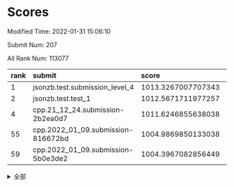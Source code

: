 # Scores

Modified Time: 2022-01-31 15:06:10

Submit Num: 207

All Rank Num: 113077

| rank |               submit               |       score        |       sigma        | pk_num |
| :--- | :--------------------------------- | :----------------- | :----------------- | :----- |
| 1    | jsonzb.test.submission_level_4     | 1013.3267007707343 | 0.8127276661056996 | 2187   |
| 2    | jsonzb.test.test_1                 | 1012.5671711977257 | 0.8052515122441839 | 2188   |
| 4    | cpp.21_12_24.submission-2b2ea0d7   | 1011.6246855638038 | 0.8033166348974997 | 2186   |
| 55   | cpp.2022_01_09.submission-816672bd | 1004.9869850133038 | 0.7310390060977557 | 2182   |
| 59   | cpp.2022_01_09.submission-5b0e3de2 | 1004.3967082856449 | 0.7153297658325531 | 2185   |


<details>
<summary>全部</summary>

| rank |                 submit                 |       score        |       sigma        | pk_num |
| :--- | :------------------------------------- | :----------------- | :----------------- | :----- |
| 1    | jsonzb.test.submission_level_4         | 1013.3267007707343 | 0.8127276661056996 | 2187   |
| 2    | jsonzb.test.test_1                     | 1012.5671711977257 | 0.8052515122441839 | 2188   |
| 3    | gobigger.level_3.submission_level_3_31 | 1011.684977547286  | 0.7879793920438765 | 2185   |
| 4    | cpp.21_12_24.submission-2b2ea0d7       | 1011.6246855638038 | 0.8033166348974997 | 2186   |
| 5    | gobigger.level_3.submission_level_3_36 | 1011.3493803018021 | 0.7745295118718517 | 2179   |
| 6    | gobigger.level_3.submission_level_3_28 | 1011.0841703851695 | 0.7629915175210019 | 2188   |
| 7    | gobigger.level_3.submission_level_3_29 | 1010.7818285944586 | 0.7631147154886293 | 2181   |
| 8    | gobigger.level_3.submission_level_3_26 | 1010.7269758848796 | 0.7887191016636904 | 2182   |
| 9    | gobigger.level_3.submission_level_3_25 | 1010.7259531929598 | 0.7821835454264895 | 2189   |
| 10   | gobigger.level_3.submission_level_3_45 | 1010.5373656538299 | 0.7578321836471127 | 2184   |
| 11   | gobigger.level_3.submission_level_3_10 | 1010.5361075795855 | 0.7482276543224433 | 2189   |
| 12   | gobigger.level_3.submission_level_3_5  | 1010.5150435574178 | 0.7764687822077174 | 2188   |
| 13   | gobigger.level_3.submission_level_3_39 | 1010.5016097971936 | 0.7600113230341401 | 2184   |
| 14   | gobigger.level_3.submission_level_3_44 | 1010.5000267242842 | 0.7568117668063377 | 2183   |
| 15   | gobigger.level_3.submission_level_3_12 | 1010.4801583856091 | 0.7636800765128741 | 2187   |
| 16   | gobigger.level_3.submission_level_3_19 | 1010.4470382438617 | 0.7606967574652906 | 2183   |
| 17   | gobigger.level_3.submission_level_3_30 | 1010.4007297236237 | 0.7717798304475165 | 2187   |
| 18   | gobigger.level_3.submission_level_3_0  | 1010.3857039861863 | 0.7564606856777288 | 2188   |
| 19   | gobigger.level_3.submission_level_3_16 | 1010.316259706841  | 0.7421221036525584 | 2187   |
| 20   | gobigger.level_3.submission_level_3_8  | 1010.2971715039414 | 0.7573170994602    | 2179   |
| 21   | gobigger.level_3.submission_level_3_27 | 1010.2216347272326 | 0.7548097939915172 | 2186   |
| 22   | gobigger.level_3.submission_level_3_35 | 1010.2018257973662 | 0.7589637834188467 | 2187   |
| 23   | gobigger.level_3.submission_level_3_24 | 1010.195723728865  | 0.7654087196117444 | 2191   |
| 24   | gobigger.level_3.submission_level_3_40 | 1010.0897161682564 | 0.758530199156353  | 2185   |
| 25   | gobigger.level_3.submission_level_3_2  | 1010.0564489365989 | 0.7450281204672962 | 2187   |
| 26   | gobigger.level_3.submission_level_3_18 | 1010.0353532125621 | 0.7756917658669933 | 2186   |
| 27   | gobigger.level_3.submission_level_3_42 | 1009.9823719053232 | 0.7636646933419106 | 2183   |
| 28   | gobigger.level_3.submission_level_3_4  | 1009.9547391182754 | 0.739016444070731  | 2188   |
| 29   | gobigger.level_3.submission_level_3_14 | 1009.9156412689213 | 0.7630221441265874 | 2184   |
| 30   | gobigger.level_3.submission_level_3_22 | 1009.7944493268606 | 0.7573708158220619 | 2184   |
| 31   | gobigger.level_3.submission_level_3_33 | 1009.7799061996731 | 0.7737958422687888 | 2186   |
| 32   | gobigger.level_3.submission_level_3_15 | 1009.7789520409326 | 0.7562650285440216 | 2183   |
| 33   | gobigger.level_3.submission_level_3_20 | 1009.7331543999207 | 0.7580975974743168 | 2185   |
| 34   | gobigger.level_3.submission_level_3_38 | 1009.6481183237108 | 0.7351968709997803 | 2180   |
| 35   | gobigger.level_3.submission_level_3_11 | 1009.5418555686731 | 0.7487886015188905 | 2190   |
| 36   | gobigger.level_3.submission_level_3_23 | 1009.5281982152185 | 0.7465036144102732 | 2188   |
| 37   | gobigger.level_3.submission_level_3_47 | 1009.5074449925021 | 0.7531667903944315 | 2184   |
| 38   | gobigger.level_3.submission_level_3_21 | 1009.4666454335336 | 0.766179576726014  | 2189   |
| 39   | gobigger.level_3.submission_level_3_9  | 1009.459980095604  | 0.7411383107122244 | 2182   |
| 40   | gobigger.level_3.submission_level_3_3  | 1009.4243763701979 | 0.7509620761327885 | 2187   |
| 41   | gobigger.level_3.submission_level_3_7  | 1009.3198536457601 | 0.7501166421051412 | 2184   |
| 42   | gobigger.level_3.submission_level_3_13 | 1009.1559455059343 | 0.7548524330368303 | 2187   |
| 43   | gobigger.level_3.submission_level_3_1  | 1009.1361540945028 | 0.7362419291629532 | 2190   |
| 44   | gobigger.level_3.submission_level_3_41 | 1009.0998113616722 | 0.7540074442148901 | 2188   |
| 45   | gobigger.level_3.submission_level_3_46 | 1009.0036879303466 | 0.7459096502961805 | 2185   |
| 46   | gobigger.level_3.submission_level_3_32 | 1008.8202241799092 | 0.7440606971716851 | 2183   |
| 47   | gobigger.level_3.submission_level_3_43 | 1008.6755948053982 | 0.7319468885918965 | 2187   |
| 48   | gobigger.level_3.submission_level_3_37 | 1008.615819946321  | 0.7212004908623612 | 2187   |
| 49   | gobigger.level_3.submission_level_3_6  | 1008.6135102323509 | 0.7469218617661366 | 2184   |
| 50   | gobigger.level_3.submission_level_3_34 | 1008.4975850727861 | 0.7412334305148507 | 2183   |
| 51   | gobigger.level_3.submission_level_3_49 | 1008.4042376826956 | 0.7386221354332652 | 2187   |
| 52   | gobigger.level_3.submission_level_3_17 | 1008.3869497150055 | 0.7454862281989226 | 2186   |
| 53   | gobigger.level_3.submission_level_3_48 | 1008.2939787904832 | 0.7277552818868004 | 2185   |
| 54   | gobigger.level_1.submission_level_1_30 | 1005.7611399090449 | 0.7250322600717519 | 2186   |
| 55   | cpp.2022_01_09.submission-816672bd     | 1004.9869850133038 | 0.7310390060977557 | 2182   |
| 56   | gobigger.level_1.submission_level_1_6  | 1004.7004440774967 | 0.7061181353423831 | 2187   |
| 57   | gobigger.level_1.submission_level_1_8  | 1004.5656476769982 | 0.7242879579564732 | 2188   |
| 58   | gobigger.level_1.submission_level_1_32 | 1004.5505364142477 | 0.7267454125231687 | 2181   |
| 59   | cpp.2022_01_09.submission-5b0e3de2     | 1004.3967082856449 | 0.7153297658325531 | 2185   |
| 60   | gobigger.level_1.submission_level_1_39 | 1004.3163125555602 | 0.7118619174340473 | 2183   |
| 61   | gobigger.level_1.submission_level_1_31 | 1004.18600772019   | 0.7167837345498239 | 2183   |
| 62   | gobigger.level_1.submission_level_1_48 | 1004.1491840401535 | 0.72028911146241   | 2185   |
| 63   | gobigger.level_1.submission_level_1_17 | 1004.095001597054  | 0.7088667463077317 | 2180   |
| 64   | gobigger.level_1.submission_level_1_0  | 1003.9837499690778 | 0.7207994394900197 | 2188   |
| 65   | gobigger.level_1.submission_level_1_35 | 1003.8879302448379 | 0.7106500780828848 | 2182   |
| 66   | gobigger.level_1.submission_level_1_14 | 1003.8294964889412 | 0.7101861650828781 | 2188   |
| 67   | gobigger.level_1.submission_level_1_11 | 1003.7530172864211 | 0.7091140286149296 | 2189   |
| 68   | gobigger.level_1.submission_level_1_5  | 1003.7496729953957 | 0.7109572478974692 | 2187   |
| 69   | gobigger.level_1.submission_level_1_22 | 1003.7392240646453 | 0.7142952842081947 | 2191   |
| 70   | gobigger.level_1.submission_level_1_38 | 1003.668877283204  | 0.7139428498840417 | 2181   |
| 71   | gobigger.level_1.submission_level_1_45 | 1003.6485522118247 | 0.7055954353854016 | 2185   |
| 72   | gobigger.level_1.submission_level_1_2  | 1003.6230241016144 | 0.7134810026815174 | 2185   |
| 73   | gobigger.level_1.submission_level_1_43 | 1003.5703752141117 | 0.7212978630599918 | 2186   |
| 74   | gobigger.level_1.submission_level_1_29 | 1003.5298397229212 | 0.7154277138949741 | 2190   |
| 75   | gobigger.level_1.submission_level_1_13 | 1003.4098490495362 | 0.70977555487237   | 2184   |
| 76   | gobigger.level_1.submission_level_1_9  | 1003.3975873674741 | 0.7141948417823358 | 2186   |
| 77   | gobigger.level_1.submission_level_1_34 | 1003.3653597469283 | 0.7211262493401799 | 2181   |
| 78   | gobigger.level_1.submission_level_1_33 | 1003.3624083787056 | 0.7050420573955007 | 2186   |
| 79   | gobigger.level_1.submission_level_1_44 | 1003.3277171692513 | 0.7134833317651516 | 2188   |
| 80   | gobigger.level_1.submission_level_1_49 | 1003.305295521747  | 0.7162933948319004 | 2186   |
| 81   | gobigger.level_1.submission_level_1_37 | 1003.2626201082667 | 0.7309652211839548 | 2189   |
| 82   | gobigger.level_1.submission_level_1_41 | 1003.2430073214574 | 0.7223066478714546 | 2189   |
| 83   | gobigger.level_1.submission_level_1_26 | 1003.1647056164702 | 0.7176780992422684 | 2184   |
| 84   | gobigger.level_1.submission_level_1_46 | 1003.1556047491188 | 0.7062155850610077 | 2181   |
| 85   | gobigger.level_1.submission_level_1_21 | 1003.0197828427284 | 0.7017074478367961 | 2184   |
| 86   | gobigger.level_1.submission_level_1_16 | 1002.9880965141867 | 0.7166684439682828 | 2187   |
| 87   | gobigger.level_1.submission_level_1_4  | 1002.9859245888948 | 0.7116634129740148 | 2186   |
| 88   | gobigger.level_1.submission_level_1_42 | 1002.9391847325165 | 0.715640799929566  | 2188   |
| 89   | gobigger.level_1.submission_level_1_27 | 1002.9391473058803 | 0.7101821346489081 | 2189   |
| 90   | gobigger.level_1.submission_level_1_12 | 1002.9131076374128 | 0.7143283489025649 | 2184   |
| 91   | gobigger.level_1.submission_level_1_1  | 1002.8937161090039 | 0.7215980388252845 | 2181   |
| 92   | gobigger.level_1.submission_level_1_23 | 1002.8875571292325 | 0.720381393392665  | 2184   |
| 93   | gobigger.level_1.submission_level_1_19 | 1002.8766383996252 | 0.7177282218404761 | 2187   |
| 94   | gobigger.level_1.submission_level_1_25 | 1002.8683745131011 | 0.7112004097202506 | 2184   |
| 95   | gobigger.level_1.submission_level_1_24 | 1002.8612809057436 | 0.7113580438138785 | 2187   |
| 96   | gobigger.level_1.submission_level_1_10 | 1002.820520722425  | 0.7087142987224406 | 2182   |
| 97   | gobigger.level_1.submission_level_1_20 | 1002.8202276120251 | 0.7098577774837476 | 2189   |
| 98   | gobigger.level_1.submission_level_1_47 | 1002.5922080414973 | 0.7205096808732783 | 2185   |
| 99   | gobigger.level_1.submission_level_1_7  | 1002.2551170117587 | 0.7101167058914883 | 2178   |
| 100  | gobigger.level_1.submission_level_1_28 | 1002.2106910848756 | 0.7071143911839866 | 2188   |
| 101  | gobigger.level_1.submission_level_1_15 | 1002.1482753883382 | 0.7228289784106512 | 2184   |
| 102  | gobigger.level_1.submission_level_1_18 | 1001.7676520362425 | 0.707963070284581  | 2186   |
| 103  | gobigger.level_1.submission_level_1_40 | 1001.5997973725853 | 0.7072730436971374 | 2190   |
| 104  | gobigger.level_1.submission_level_1_3  | 1001.4276697571403 | 0.7156069964186068 | 2186   |
| 105  | gobigger.level_1.submission_level_1_36 | 1000.9118206716831 | 0.7082198982505928 | 2187   |
| 106  | gobigger.random.submission_random_1    | 997.0889932465599  | 0.7068267509547748 | 2184   |
| 107  | gobigger.random.submission_random_28   | 996.9636689689559  | 0.7156460678540651 | 2182   |
| 108  | gobigger.random.submission_random_38   | 996.8759293570256  | 0.7002464984154796 | 2186   |
| 109  | gobigger.random.submission_random_18   | 996.8621307637212  | 0.6920704952832306 | 2186   |
| 110  | gobigger.random.submission_random_22   | 996.828791404976   | 0.711295742163734  | 2182   |
| 111  | gobigger.random.submission_random_35   | 996.7163351495445  | 0.7093162739551596 | 2184   |
| 112  | gobigger.random.submission_random_36   | 996.6195356846808  | 0.7065255438976873 | 2183   |
| 113  | gobigger.random.submission_random_21   | 996.4838831520534  | 0.711482868172332  | 2184   |
| 114  | gobigger.random.submission_random_48   | 996.4785005388871  | 0.7033305860449189 | 2186   |
| 115  | gobigger.random.submission_random_41   | 996.4775342607799  | 0.7177710523260038 | 2187   |
| 116  | gobigger.random.submission_random_19   | 996.4673148522871  | 0.710941757978327  | 2188   |
| 117  | gobigger.random.submission_random_33   | 996.4185590388892  | 0.7100351338729148 | 2185   |
| 118  | gobigger.random.submission_random_12   | 996.4182575396409  | 0.7151183335205177 | 2185   |
| 119  | gobigger.random.submission_random_3    | 996.333292892168   | 0.7124400307439491 | 2190   |
| 120  | gobigger.random.submission_random_30   | 996.2785169827702  | 0.7239445236801713 | 2188   |
| 121  | gobigger.random.submission_random_49   | 996.2392023625084  | 0.7170932017439926 | 2185   |
| 122  | gobigger.random.submission_random_20   | 996.2233635222898  | 0.7196626957157697 | 2188   |
| 123  | gobigger.random.submission_random_14   | 996.2229116812202  | 0.7225423068032166 | 2184   |
| 124  | gobigger.random.submission_random_4    | 996.2157324500282  | 0.7254766719298915 | 2180   |
| 125  | gobigger.random.submission_random_27   | 996.1495231057177  | 0.7107083792781678 | 2183   |
| 126  | gobigger.random.submission_random_15   | 996.1183122749914  | 0.713969659213411  | 2186   |
| 127  | gobigger.random.submission_random_47   | 996.1027166135143  | 0.7022240587474295 | 2188   |
| 128  | gobigger.random.submission_random_34   | 996.065337377829   | 0.7165293057299421 | 2188   |
| 129  | gobigger.random.submission_random_11   | 996.0031155334809  | 0.7009455382886539 | 2183   |
| 130  | gobigger.random.submission_random_24   | 995.9952774517424  | 0.704587605327215  | 2188   |
| 131  | gobigger.random.submission_random_25   | 995.9916777640854  | 0.7215668738647142 | 2185   |
| 132  | gobigger.random.submission_random_9    | 995.9845977977537  | 0.7049553610302868 | 2189   |
| 133  | gobigger.random.submission_random_17   | 995.8503991849361  | 0.721864983547018  | 2187   |
| 134  | gobigger.random.submission_random_37   | 995.7914682767737  | 0.7317405568717443 | 2185   |
| 135  | gobigger.random.submission_random_5    | 995.7554988072905  | 0.7260046685962595 | 2186   |
| 136  | gobigger.random.submission_random_45   | 995.7332304054277  | 0.7123239099665882 | 2188   |
| 137  | gobigger.random.submission_random_10   | 995.6852268097406  | 0.710079509754187  | 2184   |
| 138  | gobigger.random.submission_random_29   | 995.6436523109421  | 0.703022711839284  | 2185   |
| 139  | gobigger.random.submission_random_16   | 995.6151812424719  | 0.7206293293792445 | 2183   |
| 140  | gobigger.random.submission_random_2    | 995.6123896487059  | 0.7178134393739122 | 2186   |
| 141  | gobigger.random.submission_random_31   | 995.6058436636912  | 0.7136112784134889 | 2185   |
| 142  | gobigger.random.submission_random_23   | 995.4631668285331  | 0.7035122017901151 | 2186   |
| 143  | gobigger.random.submission_random_44   | 995.4179333844311  | 0.7082823304157853 | 2184   |
| 144  | gobigger.random.submission_random_43   | 995.3599998222907  | 0.7169870988740297 | 2184   |
| 145  | gobigger.random.submission_random_6    | 995.289368668701   | 0.7290173845099346 | 2185   |
| 146  | gobigger.random.submission_random_40   | 995.2434934427033  | 0.6957801400553241 | 2183   |
| 147  | gobigger.random.submission_random_46   | 995.1828796792244  | 0.7077437190700695 | 2184   |
| 148  | gobigger.random.submission_random_26   | 995.0571815669456  | 0.7178144728874785 | 2187   |
| 149  | gobigger.random.submission_random_0    | 995.0125694285975  | 0.7146395688460021 | 2183   |
| 150  | gobigger.random.submission_random_7    | 994.9853136871652  | 0.7215267785526505 | 2182   |
| 151  | gobigger.random.submission_random_42   | 994.9742770208696  | 0.7137536741841323 | 2182   |
| 152  | gobigger.random.submission_random_8    | 994.9628081921778  | 0.7072961782017361 | 2184   |
| 153  | gobigger.random.submission_random_39   | 994.7408922197808  | 0.7135400483818017 | 2185   |
| 154  | gobigger.random.submission_random_32   | 994.7157575934773  | 0.7010786852629425 | 2182   |
| 155  | gobigger.random.submission_random_13   | 994.4681526303199  | 0.7331018631464887 | 2182   |
| 156  | gobigger.level_2.submission_level_2_15 | 994.098084384387   | 0.7282448375519034 | 2184   |
| 157  | gobigger.level_2.submission_level_2_36 | 993.5663687889685  | 0.7264077872196482 | 2177   |
| 158  | gobigger.level_2.submission_level_2_6  | 993.4433644730825  | 0.7331727755676639 | 2185   |
| 159  | gobigger.level_2.submission_level_2_45 | 993.2992648146687  | 0.732212697772193  | 2182   |
| 160  | gobigger.level_2.submission_level_2_9  | 993.0381282590364  | 0.7336995131677697 | 2181   |
| 161  | gobigger.level_2.submission_level_2_21 | 992.992997939204   | 0.7295042833734664 | 2185   |
| 162  | gobigger.level_2.submission_level_2_30 | 992.9770376204455  | 0.7385265723332602 | 2180   |
| 163  | gobigger.level_2.submission_level_2_38 | 992.9613197741685  | 0.7281474907594998 | 2186   |
| 164  | gobigger.level_2.submission_level_2_26 | 992.8735251735399  | 0.7585242270774563 | 2187   |
| 165  | gobigger.level_2.submission_level_2_48 | 992.8380404403194  | 0.7373093407776273 | 2187   |
| 166  | gobigger.level_2.submission_level_2_2  | 992.8112221295057  | 0.7402458369905717 | 2183   |
| 167  | gobigger.level_2.submission_level_2_49 | 992.7514134295577  | 0.7413844911346285 | 2191   |
| 168  | gobigger.level_2.submission_level_2_46 | 992.7213695403541  | 0.7511688788047792 | 2183   |
| 169  | gobigger.level_2.submission_level_2_5  | 992.681096671756   | 0.7345681106634989 | 2185   |
| 170  | gobigger.level_2.submission_level_2_44 | 992.6777314352422  | 0.7321174811934285 | 2187   |
| 171  | gobigger.level_2.submission_level_2_23 | 992.605756954678   | 0.7491943360505317 | 2182   |
| 172  | gobigger.level_2.submission_level_2_31 | 992.5529808590736  | 0.7389388207778259 | 2186   |
| 173  | gobigger.level_2.submission_level_2_33 | 992.5476320585215  | 0.7513232734502368 | 2179   |
| 174  | gobigger.level_2.submission_level_2_34 | 992.5265685080223  | 0.7182694189380702 | 2185   |
| 175  | gobigger.level_2.submission_level_2_17 | 992.5171400154155  | 0.7472915281592021 | 2185   |
| 176  | gobigger.level_2.submission_level_2_25 | 992.3885283509703  | 0.7500557317532124 | 2185   |
| 177  | gobigger.level_2.submission_level_2_14 | 992.3473915580413  | 0.7562205242682513 | 2185   |
| 178  | gobigger.level_2.submission_level_2_24 | 992.2328664698463  | 0.7516063644428167 | 2187   |
| 179  | gobigger.level_2.submission_level_2_27 | 992.2237675032882  | 0.7335993134820089 | 2185   |
| 180  | gobigger.level_2.submission_level_2_16 | 992.1686807409656  | 0.7345411087221413 | 2181   |
| 181  | gobigger.level_2.submission_level_2_19 | 992.1433201959769  | 0.755087988182363  | 2183   |
| 182  | gobigger.level_2.submission_level_2_47 | 991.9123612818329  | 0.7596178797348561 | 2184   |
| 183  | gobigger.level_2.submission_level_2_8  | 991.9097846907516  | 0.7502107063887359 | 2186   |
| 184  | gobigger.level_2.submission_level_2_35 | 991.8736312287624  | 0.7369215865666531 | 2181   |
| 185  | gobigger.level_2.submission_level_2_1  | 991.8638280844851  | 0.7457954030267787 | 2189   |
| 186  | gobigger.level_2.submission_level_2_7  | 991.7829180526876  | 0.7345957054166309 | 2184   |
| 187  | gobigger.level_2.submission_level_2_40 | 991.7252602076884  | 0.7486447690620177 | 2183   |
| 188  | gobigger.level_2.submission_level_2_13 | 991.7175246152683  | 0.7358441246229721 | 2180   |
| 189  | gobigger.level_2.submission_level_2_11 | 991.6697715323525  | 0.7574593665577788 | 2187   |
| 190  | gobigger.level_2.submission_level_2_0  | 991.5763884093387  | 0.7371489511898149 | 2178   |
| 191  | gobigger.level_2.submission_level_2_22 | 991.5757353992695  | 0.7453725672512046 | 2185   |
| 192  | gobigger.level_2.submission_level_2_4  | 991.570196552142   | 0.7471970571207486 | 2184   |
| 193  | gobigger.level_2.submission_level_2_39 | 991.5314754448308  | 0.7437491552887076 | 2188   |
| 194  | gobigger.level_2.submission_level_2_37 | 991.4816279318134  | 0.7607183941078426 | 2183   |
| 195  | gobigger.level_2.submission_level_2_18 | 991.4277980024012  | 0.7747803157388107 | 2184   |
| 196  | gobigger.level_2.submission_level_2_12 | 991.3728019320558  | 0.737544366982032  | 2184   |
| 197  | gobigger.level_2.submission_level_2_42 | 991.239431864679   | 0.7590099202975528 | 2184   |
| 198  | gobigger.level_2.submission_level_2_29 | 991.2243793119137  | 0.7773148763184862 | 2184   |
| 199  | gobigger.level_2.submission_level_2_32 | 991.0740058806039  | 0.7444669983951627 | 2186   |
| 200  | gobigger.level_2.submission_level_2_28 | 990.9684881832468  | 0.7647011040526727 | 2189   |
| 201  | gobigger.level_2.submission_level_2_3  | 990.8954997581803  | 0.7546754590960508 | 2186   |
| 202  | gobigger.level_2.submission_level_2_20 | 990.7230419288751  | 0.7468766423731021 | 2186   |
| 203  | gobigger.level_2.submission_level_2_43 | 990.4487104508032  | 0.7543013786066907 | 2185   |
| 204  | gobigger.level_2.submission_level_2_10 | 990.3165118000134  | 0.7487912578396514 | 2186   |
| 205  | gobigger.level_2.submission_level_2_41 | 989.9180962273406  | 0.7918011543273606 | 2179   |
| 206  | gobigger.none.submission_none_1        | 979.2948142902915  | 1.1861775771399883 | 2190   |
| 207  | gobigger.none.submission_none_0        | 977.2091146458329  | 1.2698710808905769 | 2184   |

</details>